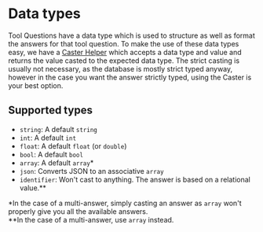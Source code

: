 # Data types
Tool Questions have a data type which is used to structure as well as format the answers for that tool question. To 
make the use of these data types easy, we have a [Caster Helper](./../../app/Helpers/DataTypes/Caster.php) which 
accepts a data type and value and returns the value casted to the expected data type. The strict casting is usually not
necessary, as the database is mostly strict typed anyway, however in the case you want the answer strictly typed, 
using the Caster is your best option.

## Supported types
- `string`: A default `string`
- `int`: A default `int`
- `float`: A default `float` (or `double`)
- `bool`: A default `bool`
- `array`: A default `array`* 
- `json`: Converts JSON to an associative `array`
- `identifier`: Won't cast to anything. The answer is based on a relational value.**

*In the case of a multi-answer, simply casting an answer as `array` won't properly give you all the available answers.  
**In the case of a multi-answer, use `array` instead. 